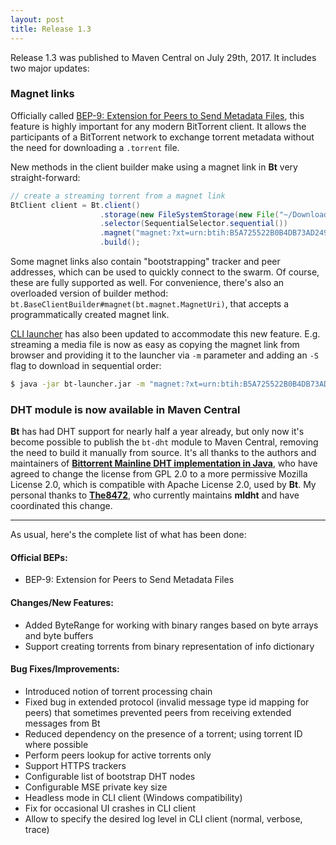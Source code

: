 ```yaml
---
layout: post
title: Release 1.3
---
```



Release 1.3 was published to Maven Central on July 29th, 2017. It includes two major updates:

### Magnet links

Officially called [BEP-9: Extension for Peers to Send Metadata Files](http://www.bittorrent.org/beps/bep_0009.html), this feature is highly important for any modern BitTorrent client. It allows the participants of a BitTorrent network to exchange torrent metadata without the need for downloading a `.torrent` file.

New methods in the client builder make using a magnet link in **Bt** very straight-forward:

```java
// create a streaming torrent from a magnet link
BtClient client = Bt.client()
                    .storage(new FileSystemStorage(new File("~/Downloads")))
                    .selector(SequentialSelector.sequential())
                    .magnet("magnet:?xt=urn:btih:B5A725522B0B4DB73AD2491BA1AD58F13D853315")
                    .build();
```

Some magnet links also contain "bootstrapping" tracker and peer addresses, which can be used to quickly connect to the swarm. Of course, these are fully supported as well. For convenience, there's also an overloaded version of builder method: `bt.BaseClientBuilder#magnet(bt.magnet.MagnetUri)`, that accepts a programmatically created magnet link.

[CLI launcher](https://github.com/atomashpolskiy/bt/tree/master/bt-cli) has also been updated to accommodate this new feature. E.g. streaming a media file is now as easy as copying the magnet link from browser and providing it to the launcher via `-m` parameter and adding an `-S` flag to download in sequential order:
 
```bash
$ java -jar bt-launcher.jar -m "magnet:?xt=urn:btih:B5A725522B0B4DB73AD2491BA1AD58F13D853315" -d ~/Downloads -S
```

### DHT module is now available in Maven Central

**Bt** has had DHT support for nearly half a year already, but only now it's become possible to publish the `bt-dht` module to Maven Central, removing the need to build it manually from source. It's all thanks to the authors and maintainers of **[Bittorrent Mainline DHT implementation in Java](https://github.com/the8472/mldht)**, who have agreed to change the license from GPL 2.0 to a more permissive Mozilla License 2.0, which is compatible with Apache License 2.0, used by **Bt**. My personal thanks to **[The8472](https://github.com/the8472)**, who currently maintains **mldht** and have coordinated this change.

<hr/>

As usual, here's the complete list of what has been done:

#### Official BEPs:

* BEP-9: Extension for Peers to Send Metadata Files

#### Changes/New Features:

* Added ByteRange for working with binary ranges based on byte arrays and byte buffers
* Support creating torrents from binary representation of info dictionary

#### Bug Fixes/Improvements:

* Introduced notion of torrent processing chain
* Fixed bug in extended protocol (invalid message type id mapping for peers) that sometimes prevented peers from receiving extended messages from Bt
* Reduced dependency on the presence of a torrent; using torrent ID where possible
* Perform peers lookup for active torrents only
* Support HTTPS trackers
* Configurable list of bootstrap DHT nodes
* Configurable MSE private key size
* Headless mode in CLI client (Windows compatibility)
* Fix for occasional UI crashes in CLI client
* Allow to specify the desired log level in CLI client (normal, verbose, trace)
